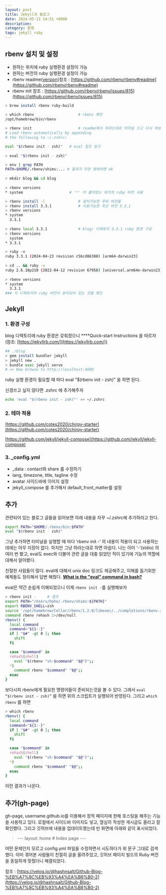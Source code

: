 ```yaml
---
layout: post
title: Jekyll과 블로그
date: 2024-05-11 14:51 +0900
description:
category: 환영
tags: jekyll ruby
---
```


## **rbenv 설치 및 설정**

- 원하는 위치에 ruby 실행환경 설정이 가능
- 원하는 버전의 ruby 실행환경 설정이 가능
- rbenv readme([version](https://github.com/rbenv/rbenv/commit/c3ba994ec2daccf4d160aea7f55dd5cc6fc873ef))참조 : [https://github.com/rbenv/rbenv#readme](https://github.com/rbenv/rbenv#readme)
- rbenv init 참조 : [https://github.com/rbenv/rbenv/issues/815](https://github.com/rbenv/rbenv/issues/815)

```bash
> brew install rbenv ruby-build

> which rbenv                    # rbenv 확인
/opt/homebrew/bin/rbenv
		
> rbenv init                     # readme에서 하라는대로 터미널 끄고 다시 켜보자
# Load rbenv automatically by appending
# the following to ~/.zshrc:

eval "$(rbenv init - zsh)"   # eval 참조 링크  
		
> eval "$(rbenv init - zsh)"

> env | grep PATH
PATH=$HOME/.rbenv/shims:... # 결과가 이런 형태라면 ok
		
> mkdir blog && cd blog
		
> rbenv versions                 
* system                     # '*' 이 붙어있는 위치의 ruby 버전 사용

> rbenv install -l               # 설치가능한 루비 버전들
> rbenv install 3.3.1            # 사용가능한 최신 버전 3.3.1
> rbenv versions
* system
  3.3.1
			
> rbenv local 3.3.1              # blog/ 디렉토리 3.3.1 ruby 환경 구성
> rbenv versions
  system
* 3.3.1

> ruby -v
ruby 3.3.1 (2024-04-23 revision c56cd86388) [arm64-darwin23]
		
> cd .. && ruby -v
ruby 2.6.10p210 (2022-04-12 revision 67958) [universal.arm64e-darwin23]
		
> rbenv versions
* system
  3.3.1
### 각 디렉토리의 ruby 버전이 분리되어 있는 것을 확인
```

## **Jekyll**

### 1. 환경 구성

blog 디렉토리에 ruby 환경은 갖춰졌으니 ****Quick-start Instructions 을 따르자 (참조: [https://jekyllrb.com/](https://jekyllrb.com/))

```bash
## ./blog
> gem install bundler jekyll
> jekyll new .
> bundle exec jekyll serve
# => Now browse to http://localhost:4000
```

ruby 실행 환경이 필요할 때 마다 eval "$(rbenv init - zsh)" 을 하면 된다.

신경쓰고 싶지 않다면 .zshrc 에 추가해주자

```bash
echo 'eval "$(rbenv init - zsh)"' >> ~/.zshrc
```

### 2. 테마 적용

[https://github.com/cotes2020/chirpy-starter](https://github.com/cotes2020/chirpy-starter)

[https://github.com/jekyll/jekyll-compose](https://github.com/jekyll/jekyll-compose)

### 3. _config.yml

- _data : contact와 share 를 수정하기
- lang, timezone, title, tagline 수정
- avatar 사이드바에 이미지 설정
- jekyll_compose 를 추가해서 default_front_matter를 설정

## **추가**

관련되어 있는 블로그 글들을 읽어보면 아래 내용을 자꾸 ~/.zshrc에 추가하라고 한다.

```bash
export PATH="$HOME/.rbenv/bin:$PATH"
eval "$(rbenv init - zsh)"
```

그냥 추가하면 터미널을 실행할 때 마다 ‘rbenv init -’ 의 내용이 적용이 되고 사용하는데에는 아무 지장이 없다. 하지만 그냥 하라는대로 하면 아쉽다. 나는 이미 ‘-’(stdio) 의 여러 번 봤고, eval도 exec와 더불어 관련 글을 대충 읽었던 적이 있기에 기능의 역할에 대해서 알아봤다. 

친절한 사람들이 많다. eval에 대해서 unix doc 링크도 제공해주고, 이해를 돕기위한 예제들도 정리해서 답변 해줬다. **[What is the "eval" command in bash?](https://unix.stackexchange.com/questions/23111/what-is-the-eval-command-in-bash)**

eval은 약간 손쉽게 이해되었으니 이제 ```rbenv init -```를 실행해보자 

```bash
> rbenv init -     # 결과
export PATH="/Users/hoho/.rbenv/shims:${PATH}"
export RBENV_SHELL=zsh
source '/opt/homebrew/Cellar/rbenv/1.2.0/libexec/../completions/rbenv.zsh'
command rbenv rehash 2>/dev/null
rbenv() {
  local command
  command="${1:-}"
  if [ "$#" -gt 0 ]; then
    shift
  fi

  case "$command" in
  rehash|shell)
    eval "$(rbenv "sh-$command" "$@")";;
  *)
    command rbenv "$command" "$@";;
  esac
}
```

보다시피 rbenv에게 필요한 명령어들이 준비되는것을 볼 수 있다. 그래서 ```eval “$(rbenv init - zsh)”``` 을 하면 위의 스크립트가 실행되어 반영된다. 
그리고 ```which rbenv``` 를 하면

```bash
> which rbenv
rbenv() {
  local command
  command="${1:-}"
  if [ "$#" -gt 0 ]; then
    shift
  fi

  case "$command" in
  rehash|shell)
    eval "$(rbenv "sh-$command" "$@")";;
  *)
    command rbenv "$command" "$@";;
  esac
}
```

이런 결과가 나온다.

## **추가(gh-page)**
gh-page, username.github.io를 이용해서 정적 페이지에 한해 호스팅을 해주는 기능을 사용하고 있다. 로컬에서 사이드바 이미지도 넣고, 열심히 작성한 게시글도 올리고 잘 확인했다.
그리고 깃허브에 내용을 업데이트했는데 빈 화면에 아래와 같이 표시되었다.

> --- layout: home # Index page ---  

어떤 문제인지 모르고 config.yml 파일을 수정하면서 시도하다가 위 문구 그대로 검색했다.
이미 겪어본 사람들이 친절히 글을 올려주었고, 깃허브 페이지 빌드의 Ruby 버전을 동일하게 맞췄더니 해결되었다.

참조 : [https://velog.io/@hashnsalt/Github-Blog-%EB%A7%8C%EB%93%A4%EA%B8%B0-2](https://velog.io/@hashnsalt/Github-Blog-%EB%A7%8C%EB%93%A4%EA%B8%B0-2)